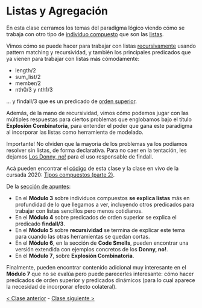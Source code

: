 # Listas y Agregación

En esta clase cerramos los temas del paradigma lógico viendo cómo se trabaja con otro tipo de [individuo compuesto](http://wiki.uqbar.org/wiki/articles/paradigma-logico---individuos-compuestos.html) que son las [listas](http://wiki.uqbar.org/wiki/articles/paradigma-logico---listas.html).

Vimos cómo se puede hacer para trabajar con listas [recursivamente](http://wiki.uqbar.org/wiki/articles/recursividad-en-logico.html) usando pattern matching y recursividad, y también los principales predicados que ya vienen para trabajar con listas más cómodamente:
- length/2
- sum_list/2
- member/2
- nth0/3 y nth1/3

... y findall/3 que es un predicado de [orden superior](http://wiki.uqbar.org/wiki/articles/orden-superior.html).

Además, de la mano de recursividad, vimos cómo podemos jugar con las múltiples respuestas para ciertos problemas que englobamos bajo el título **Explosión Combinatoria**, para entender el poder que gana este paradigma al incorporar las listas como herramienta de modelado.

Importante! No olviden que la mayoría de los problemas ya los podíamos resolver sin listas, de forma declarativa. Para no caer en la tentación, les dejamos [Los Donny, no!](https://docs.google.com/presentation/d/e/2PACX-1vSKFGF0920302VpDPVrnRKez_O_wjgDg4_cssbsH3G4RBt7sTKEfl5KnUVchASdH4tnW9Hx8pGHUpdu/embed?start=false&loop=false&delayms=60000) para el uso responsable de findall.

Acá pueden encontrar el [código](https://github.com/pdep-mit/ejemplos-de-clase-prolog/blob/master/clase5.pl) de esta clase y la clase en vivo de la cursada 2020: [Tipos compuestos (parte 2)](https://www.youtube.com/watch?v=0Fb6QZXG-5c).

De la [sección de apuntes](http://www.pdep.com.ar/material/apuntes):
  - En el **Módulo 3** sobre individuos compuestos **se explica listas** más en profundidad de lo que llegamos a ver, incluyendo otros predicados para trabajar con listas sencillos pero menos cotidianos.
  - En el **Módulo 4** sobre predicados de orden superior se explica el predicado **findall/3**.
  - En el **Módulo 5** sobre **recursividad** se termina de explicar este tema para cuando las otras herramientas se quedan cortas.
  - En el **Módulo 6**, en la sección de **Code Smells**, pueden encontrar una versión extendida con ejemplos concretos de los **Donny, no!**.
  - En el **Módulo 7**, sobre **Explosión Combinatoria**.

Finalmente, pueden encontrar contenido adicional muy interesante en el **Módulo 7** que no se evalúa pero puede parecerles interesante: cómo hacer predicados de orden superior y predicados dinámicos (para lo cual aparece la necesidad de incorporar efecto colateral).

[< Clase anterior](https://github.com/pdep-mit/bitacora-de-clase/blob/master/clase-14.md) - [Clase siguiente >](https://github.com/pdep-mit/bitacora-de-clase/blob/master/clase-16.md)
